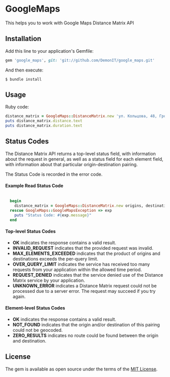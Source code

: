 # GoogleMaps

This helps you to work with
Google Maps Distance Matrix API


## Installation

Add this line to your application's Gemfile:

```ruby
gem 'google_maps', git: 'git://github.com/DemonIT/google_maps.git'
```

And then execute:

    $ bundle install

## Usage

Ruby code:

```ruby
distance_matrix = GoogleMaps::DistanceMatrix.new 'ул. Кольцова, 48, Грозный', 'пр. Калинина, 9, Пятигорск', GOOGLE_API_KEY
puts distance_matrix.distance.text
puts distance_matrix.duration.text
```

## Status Codes

The Distance Matrix API returns a top-level status field, with information about the request in general, 
as well as a status field for each element field, with information about that particular origin-destination pairing.

The Status Code is recorded in the error code. 

#### Example Read Status Code

```ruby

  begin
    distance_matrix = GoogleMaps::DistanceMatrix.new origins, destinations, google_api_key
  rescue GoogleMaps::GoogleMapsException => exp
    puts "Status Code: #{exp.message}"
  end
```

#### Top-level Status Codes

* **OK** indicates the response contains a valid result.
* **INVALID_REQUEST** indicates that the provided request was invalid.
* **MAX_ELEMENTS_EXCEEDED** indicates that the product of origins and destinations exceeds the per-query limit.
* **OVER_QUERY_LIMIT** indicates the service has received too many requests from your application within the allowed time period.
* **REQUEST_DENIED** indicates that the service denied use of the Distance Matrix service by your application.
* **UNKNOWN_ERROR** indicates a Distance Matrix request could not be processed due to a server error. The request may succeed if you try again.

#### Element-level Status Codes

* **OK** indicates the response contains a valid result.
* **NOT_FOUND** indicates that the origin and/or destination of this pairing could not be geocoded.
* **ZERO_RESULTS** indicates no route could be found between the origin and destination.

## License

The gem is available as open source under the terms of the [MIT License](http://opensource.org/licenses/MIT).

